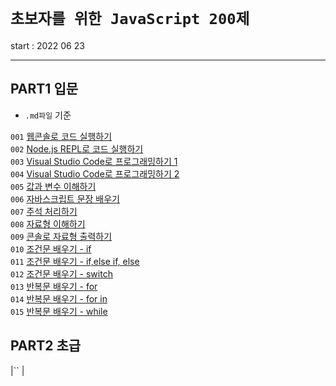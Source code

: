 # `초보자를 위한 JavaScript 200제`

start : 2022 06 23

---

## PART1 입문

- `.md파일` 기준

`001` [웹콘솔로 코드 실행하기](https://github.com/sunyeongjeong/js_200/blob/main/%EC%9E%85%EB%AC%B8/001.md)<br>
`002` [Node.js REPL로 코드 실행하기](https://github.com/sunyeongjeong/js_200/blob/main/%EC%9E%85%EB%AC%B8/002.md)<br>
`003` [Visual Studio Code로 프로그래밍하기 1](https://github.com/sunyeongjeong/js_200/blob/main/%EC%9E%85%EB%AC%B8/003.js)<br>
`004` [Visual Studio Code로 프로그래밍하기 2](https://github.com/sunyeongjeong/js_200/blob/main/%EC%9E%85%EB%AC%B8/004.js)<br>
`005` [값과 변수 이해하기](https://github.com/sunyeongjeong/js_200/blob/main/%EC%9E%85%EB%AC%B8/005.md)<br>
`006` [자바스크립트 문장 배우기](https://github.com/sunyeongjeong/js_200/blob/main/%EC%9E%85%EB%AC%B8/006.md)<br>
`007` [주석 처리하기](https://github.com/sunyeongjeong/js_200/blob/main/%EC%9E%85%EB%AC%B8/007.md)<br>
`008` [자료형 이해하기](https://github.com/sunyeongjeong/js_200/blob/main/%EC%9E%85%EB%AC%B8/008.md)<br>
`009` [콘솔로 자료형 출력하기](https://github.com/sunyeongjeong/js_200/blob/main/%EC%9E%85%EB%AC%B8/009.md)<br>
`010` [조건문 배우기 - if](https://github.com/sunyeongjeong/js_200/blob/main/%EC%9E%85%EB%AC%B8/010.md)<br>
`011` [조건문 배우기 - if,else if, else](https://github.com/sunyeongjeong/js_200/blob/main/%EC%9E%85%EB%AC%B8/011.md)<br>
`012` [조건문 배우기 - switch](https://github.com/sunyeongjeong/js_200/blob/main/%EC%9E%85%EB%AC%B8/012.md)<br>
`013` [반복문 배우기 - for](https://github.com/sunyeongjeong/js_200/blob/main/%EC%9E%85%EB%AC%B8/013.md)<br>
`014` [반복문 배우기 - for in](https://github.com/sunyeongjeong/js_200/blob/main/%EC%9E%85%EB%AC%B8/014.md)<br>
`015` [반복문 배우기 - while](https://github.com/sunyeongjeong/js_200/blob/main/%EC%9E%85%EB%AC%B8/015.md)<br>

## PART2 초급

|`` []()|
